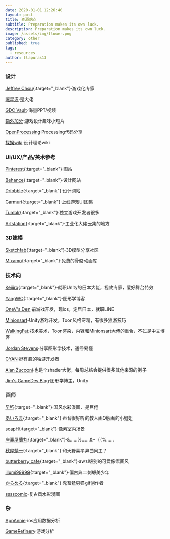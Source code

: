 ```yaml
---
date: 2020-01-01 12:26:40
layout: post
title: 资源站点
subtitle: Preparation makes its own luck. 
description: Preparation makes its own luck. 
image: /assets/img/flower.png
category: other
published: true
tags:
  - resources
author: llapuras13
---
```


### 设计

[Jeffrey Chou](https://yukaichou.com/){:target="_blank"}·游戏化专家

[陈星汉](http://jenovachen.info/)·是大佬

[GDC Vault](https://www.gdcvault.com/)·海量PPT/视频

[额外加分](https://www.youtube.com/channel/UCCODtTcd5M1JavPCOr_Uydg)·游戏设计趣味小短片

[OpenProcessing](https://www.openprocessing.org/)·Processing代码分享

[探娱wiki](http://wiki.tanyu.mobi/doku.php/%E6%B8%B8%E6%88%8F)·设计理论wiki

### UI/UX/产品/美术参考

[Pinterest](https://www.pinterest.com/){:target="_blank"}·图站

[Behance](https://www.behance.net/){:target="_blank"}·设计网站

[Dribbble](https://dribbble.com/){:target="_blank"}·设计网站

[Garmuri](http://garmuri.com/){:target="_blank"}·上线游戏UI图集

[Tumblr](http://tumblr.com/){:target="_blank"}·独立游戏开发者很多

[Artstation](https://www.artstation.com/){:target="_blank"}·工业化大佬云集的地方


### 3D建模

[Sketchfab](https://sketchfab.com/){:target="_blank"}·3D模型分享社区

[Mixamo](https://www.mixamo.com/){:target="_blank"}·免费的骨骼动画库

### 技术向

[Keijiro](https://github.com/keijiro){:target="_blank"}·就职Unity的日本大佬，视效专家，爱好舞台特效

[YangWC](https://github.com/keijiro){:target="_blank"}·图形学博客

[OneV's Den](https://onevcat.com/)·前游戏开发，现ios，定居日本，就职LINE

[Minionsart](https://minionsart.github.io/tutorials/)·Unity游戏开发，Toon风格专精，有很多独游技巧

[WalkingFat](http://walkingfat.com/category/graphics/)·技术美术，Toon渲染，内容和Minionsart大佬的重合，不过是中文博客

[Jordan Stevens](https://www.jordanstevenstechart.com/)·分享图形学技术，通俗易懂

[CYAN](https://cyangamedev.wordpress.com/)·挺有趣的独游开发者

[Alan Zucconi](https://www.alanzucconi.com/tutorials/)·也是个shader大佬，每周总结会提供很多其他来源的例子

[Jim's GameDev Blog](https://chengkehan.github.io/index.html)·图形学博主，Unity

### 画师

[早稻](https://twitter.com/tataka510){:target="_blank"}·国风水彩漫画，是巨佬

[あいろま](https://twitter.com/iroma0ytb){:target="_blank"}·声音很好听的教人画Q版画的小姐姐

[soapH](https://twitter.com/soapdpzel){:target="_blank"}·像素室内场景

[座裏屋蘭丸](https://twitter.com/zaria_ranmaru){:target="_blank"}·&……%……&*（（%……

[秋屋蜻一](https://twitter.com/Akiya_kageichi){:target="_blank"}·和天野喜孝异曲同工？

[butterberry cafe](https://twitter.com/butterberrycafe){:target="_blank"}·awsl级别的可爱像素画风

[illumi99999](https://twitter.com/illumi99999){:target="_blank"}·偏古典二刺螈美少年

[からめる](https://twitter.com/purinharumaki){:target="_blank"}·鬼畜猛男猫gif创作者

[sssscomic](http://sssscomic.com/comic.php?page=1)·复古风水彩漫画

### 杂

[AppAnnie](https://www.appannie.com/cn/apps/ios/top/china/games/iphone/)·ios应用数据分析

[GameRefinery](https://saas.gamerefinery.com/)·游戏分析